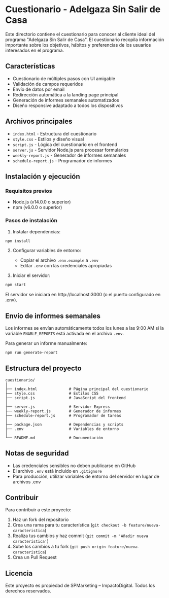 # Cuestionario - Adelgaza Sin Salir de Casa

Este directorio contiene el cuestionario para conocer al cliente ideal del programa "Adelgaza Sin Salir de Casa". El cuestionario recopila información importante sobre los objetivos, hábitos y preferencias de los usuarios interesados en el programa.

## Características

- Cuestionario de múltiples pasos con UI amigable
- Validación de campos requeridos
- Envío de datos por email
- Redirección automática a la landing page principal
- Generación de informes semanales automatizados
- Diseño responsive adaptado a todos los dispositivos

## Archivos principales

- `index.html` - Estructura del cuestionario
- `style.css` - Estilos y diseño visual
- `script.js` - Lógica del cuestionario en el frontend
- `server.js` - Servidor Node.js para procesar formularios
- `weekly-report.js` - Generador de informes semanales
- `schedule-report.js` - Programador de informes

## Instalación y ejecución

### Requisitos previos
- Node.js (v14.0.0 o superior)
- npm (v6.0.0 o superior)

### Pasos de instalación

1. Instalar dependencias:
```bash
npm install
```

2. Configurar variables de entorno:
   - Copiar el archivo `.env.example` a `.env`
   - Editar `.env` con las credenciales apropiadas

3. Iniciar el servidor:
```bash
npm start
```

El servidor se iniciará en http://localhost:3000 (o el puerto configurado en .env).

## Envío de informes semanales

Los informes se envían automáticamente todos los lunes a las 9:00 AM si la variable `ENABLE_REPORTS` está activada en el archivo `.env`.

Para generar un informe manualmente:
```bash
npm run generate-report
```

## Estructura del proyecto

```
cuestionario/
│
├── index.html              # Página principal del cuestionario
├── style.css               # Estilos CSS
├── script.js               # JavaScript del frontend
│
├── server.js               # Servidor Express
├── weekly-report.js        # Generador de informes
├── schedule-report.js      # Programador de tareas
│
├── package.json            # Dependencias y scripts
├── .env                    # Variables de entorno
│
└── README.md               # Documentación
```

## Notas de seguridad

- Las credenciales sensibles no deben publicarse en GitHub
- El archivo `.env` está incluido en `.gitignore`
- Para producción, utilizar variables de entorno del servidor en lugar de archivos .env

## Contribuir

Para contribuir a este proyecto:

1. Haz un fork del repositorio
2. Crea una rama para tu característica (`git checkout -b feature/nueva-caracteristica`)
3. Realiza tus cambios y haz commit (`git commit -m 'Añadir nueva característica'`)
4. Sube los cambios a tu fork (`git push origin feature/nueva-caracteristica`)
5. Crea un Pull Request

## Licencia

Este proyecto es propiedad de SPMarketing – ImpactoDigital. Todos los derechos reservados. 